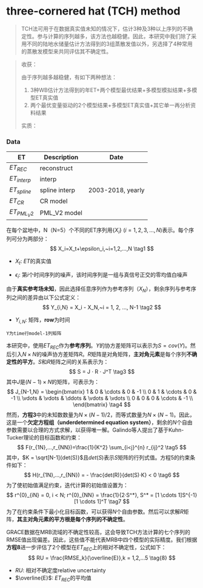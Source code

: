 # three-cornered hat (TCH) method

> TCH法可用于在数据真实值未知的情况下，估计3种及3种以上序列的不确定性。参与计算的序列越多，该方法也越稳健。因此，本研究中我们除了采用不同的陆地水储量估计方法得到的3组蒸散发值以外，另选择了4种常用的蒸散发模型来共同评估其不确定性。

> 收获：
>
> 由于序列越多越稳健，有如下两种想法：
>
> 1. 3种WB估计方法得到的年ET+两个模型最优结果+多模型模拟结果+多模型ET真实值
> 2. 两个最优变量驱动的2个模型结果+多模型ET真实值+其它单一再分析资料结果
>
> 实质：

### Data

| ET            | Description   | Date              |
| ------------- | ------------- | ----------------- |
| $ET_{REC}$    | reconstruct   |                   |
| $ET_{interp}$ | interp        |                   |
| $ET_{spline}$ | spline interp | 2003-2018, yearly |
| $ET_{CR}$     | CR model      |                   |
| $ET_{PML_V2}$ | PML_V2 model  |                   |

在每个盆地中，N（N=5）个不同的ET序列用$\{X_i\}~(i=1,2,3,...,N)$表示。每个序列可分为两部分：
$$
X_i=X_t+\epsilon_i,~i=1,2,...,N \tag1
$$

- $X_t$:  $ET$的真实值

- $\epsilon_i$: 第$i$个时间序列的噪声，该时间序列是一组与真信号正交的零均值白噪声

由于**真实参考场未知**，因此选择任意序列作为参考序列（$X_N$），剩余序列与参考序列之间的差异由以下公式定义：
$$
Y_{i,N} = X_i - X_N,~i = 1, 2, ..., N-1 \tag2
$$

- $Y_{i,N}$: 矩阵，**row**为时间

```
Y为time行model-1列矩阵
```



本研究中，使用$ET_{REC}$作为**参考序列**。$Y$的协方差矩阵可以表示为$S = cov(Y)$。然后引入$N \times N$的噪声协方差矩阵$R$。$R$矩阵是对角矩阵，**主对角元素**是每个序列**不确定性的平方**。$S$和$R$矩阵之间的关系表示为：
$$
S = J · R · J^T \tag3
$$
其中$J$是$(N-1) \times N$的矩阵，可表示为：
$$
J_{N-1,N} = 
\begin{bmatrix}
1 & 0 & \cdots & 0 & -1 \\
0 & 1 & \cdots & 0 & -1 \\
\vdots & \vdots & \ddots & \vdots & \vdots \\
0 & 0 & 0 & \cdots & -1 \\
\end{bmatrix} \tag4
$$
然而，**方程3**中的未知数数量为$N \times (N-1)/2$，而等式数量为$N \times (N-1)$。因此，这是一个**欠定方程组（underdetermined equation system）**，剩余的$N$个自由参数需要以合理的方式求解，以获得唯一解。Galindo等人提出了基于Kuhn-Tucker理论的目标函数和约束：
$$
F(r_{1N},...,r_{NN})=\frac{1}{K^2} \sum_{i<j}^{n} r_{ij}^2 \tag5
$$
其中，$K = \sqrt[N-1]{det(S)}$且$det(S)$表示$S$矩阵的行列式值。方程5的约束条件如下：
$$
H(r_{1N},...,r_{NN}) = - \frac{det(R)}{det(S)·K} < 0 \tag6
$$
为了使初始值满足约束，迭代计算的初始值设置为：
$$
r^{0}_{iN} = 0, i < N; r^{0}_{NN} = \frac{1}{2·S^*}, S^* = [1 \cdots 1]S^{-1}[1 \cdots 1]^T \tag7
$$
为了在约束条件下最小化目标函数，可以获得$N$个自由参数。然后可以求解$R$矩阵，**其主对角元素的平方根是每个序列的不确定性**。

GRACE数据在MRB流域的不确定性较高，这会导致TCH方法计算的七个序列的RMSE值出现偏差。因此，这些值不能代表MRB中四个模型的实际精度。我们根据**方程8**进一步评估了2个模型在$ET_{REC}$上的相对不确定性，公式如下：
$$
RU = \frac{RMSE_k}{\overline{E}},k = 1,2,...5 \tag{8}
$$

- $RU$: 相对不确定度relative uncertainty
- $\overline{E}$: $ET_{REC}$的平均值

















